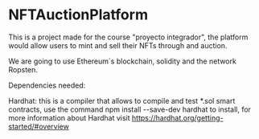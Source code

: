 # NFTAuctionPlatform
This is a project made for the course "proyecto integrador", the platform would allow users to mint and sell
their NFTs through and auction.

We are going to use Ethereum´s blockchain, solidity and the network Ropsten.

Dependencies needed:

Hardhat: this is a compiler that allows to compile and test *.sol smart contracts,
use the command npm install --save-dev hardhat to install, for more information about
Hardhat visit https://hardhat.org/getting-started/#overview



